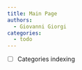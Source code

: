```yaml
---
title: Main Page
authors:
  - Giovanni Giorgi
categories:
  - todo
---
```

- [ ] Categories indexing